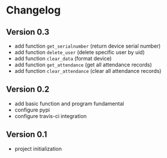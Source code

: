Changelog
=========

Version 0.3
-------------
* add function `get_serialnumber` (return device serial number)
* add function `delete_user` (delete specific user by uid)
* add function `clear_data` (format device)
* add function `get_attendance` (get all attendance records)
* add function `clear_attendance` (clear all attendance records)

Version 0.2
-------------
* add basic function and program fundamental
* configure pypi
* configure travis-ci integration

Version 0.1
-------------
* project initialization
